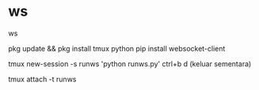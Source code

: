 # ws
ws

pkg update && pkg install tmux python
pip install websocket-client

tmux new-session -s runws 'python runws.py'
ctrl+b d (keluar sementara)

tmux attach -t runws
